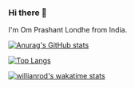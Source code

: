 ### Hi there 👋

I'm Om Prashant Londhe from India.

[![Anurag's GitHub stats](https://github-readme-stats.vercel.app/api?username=DevOM3&show_icons=true&theme=dark)](https://github.com/DevOM3)

[![Top Langs](https://github-readme-stats.vercel.app/api/top-langs/?username=DevOM3&layout=compact&langs_count=11)](https://github.com/DevOM3)

[![willianrod's wakatime stats](https://github-readme-stats.vercel.app/api/wakatime?username=DevOM3)](https://github.com/DevOM3)

<!--
**DevOM3/DevOM3** is a ✨ _special_ ✨ repository because its `README.md` (this file) appears on your GitHub profile.

Here are some ideas to get you started:

- 🔭 I’m currently working on ...
- 🌱 I’m currently learning ...
- 👯 I’m looking to collaborate on ...
- 🤔 I’m looking for help with ...
- 💬 Ask me about ...
- 📫 How to reach me: ...
- 😄 Pronouns: ...
- ⚡ Fun fact: ...
-->
